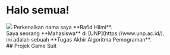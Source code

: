 # Halo semua! 

<img src="https://instagram.fkno3-1.fna.fbcdn.net/v/t51.2885-19/368690121_1959341984446543_8175469579309667198_n.jpg?stp=dst-jpg_s150x150&_nc_ht=instagram.fkno3-1.fna.fbcdn.net&_nc_cat=107&_nc_ohc=U3m84-azdYAAX-Vw0wh&edm=AOQ1c0wBAAAA&ccb=7-5&oh=00_AfBVPP4Nnf_0ONJJxmxmkEu45jXIh9phHKUwJOEtv3KDCA&oe=657E72BA&_nc_sid=8b3546"/>
Perkenalkan nama saya **Rafid Hilmi**.<br>
Saya seorang **Mahasiswa** di [UNP](https://www.unp.ac.id/).<br>
ini adalah sebuah **Tugas Akhir Algoritma Pemograman**.<br>
## Projek Game Suit
